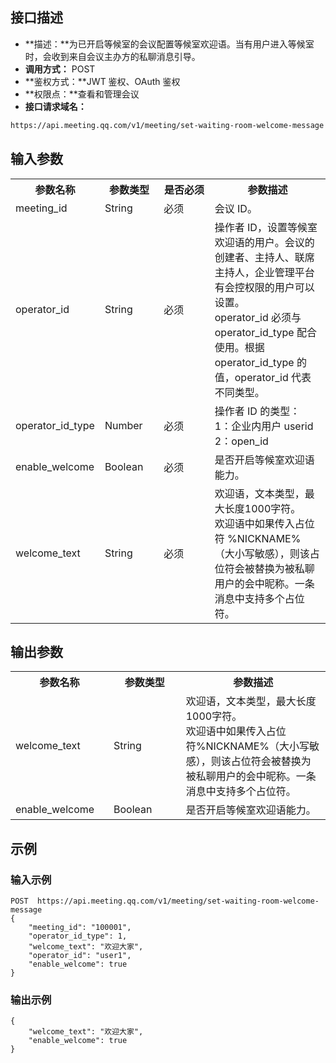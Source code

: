 ## 接口描述
- **描述：**为已开启等候室的会议配置等候室欢迎语。当有用户进入等候室时，会收到来自会议主办方的私聊消息引导。
- **调用方式：** POST
- **鉴权方式：**JWT 鉴权、OAuth 鉴权
- **权限点：**查看和管理会议
- **接口请求域名：**
```html
https://api.meeting.qq.com/v1/meeting/set-waiting-room-welcome-message
```


## 输入参数
<table>
   <tr>
      <th width="20%" >参数名称</td>
      <th width="20%" >参数类型</td>
      <th width="20%" >是否必须</td>
      <th width="40%" >参数描述</td>
   </tr>
   <tr>
      <td>meeting_id</td>
      <td>String</td>
      <td>必须</td>
      <td>会议 ID。</td>
   </tr>
   <tr>
      <td>operator_id</td>
      <td>String</td>
      <td>必须</td>
      <td>操作者 ID，设置等候室欢迎语的用户。会议的创建者、主持人、联席主持人，企业管理平台有会控权限的用户可以设置。<br>
operator_id 必须与 operator_id_type 配合使用。根据 operator_id_type 的值，operator_id 代表不同类型。</td>
   </tr>
   <tr>
      <td>operator_id_type</td>
      <td>Number</td>
      <td>必须</td>
      <td>操作者 ID 的类型：<br>1：企业内用户 userid<br>2：open_id</td>
   </tr>
   <tr>
      <td>enable_welcome</td>
      <td>Boolean</td>
      <td>必须</td>
      <td>是否开启等候室欢迎语能力。</td>
   </tr>
   <tr>
      <td>welcome_text</td>
      <td>String</td>
      <td>必须</td>
      <td>欢迎语，文本类型，最大长度1000字符。<br>
欢迎语中如果传入占位符 %NICKNAME%（大小写敏感），则该占位符会被替换为被私聊用户的会中昵称。一条消息中支持多个占位符。</td>
   </tr>
</table>


## 输出参数
<table>
   <tr>
      <th width="20%" >参数名称</td>
      <th width="20%" >参数类型</td>
      <th width="40%" >参数描述</td>
   </tr>
   <tr>
      <td>welcome_text</td>
      <td>String</td>
      <td>欢迎语，文本类型，最大长度1000字符。<br>
欢迎语中如果传入占位符%NICKNAME%（大小写敏感），则该占位符会被替换为被私聊用户的会中昵称。一条消息中支持多个占位符。</td>
   </tr>
   <tr>
      <td>enable_welcome</td>
      <td>Boolean</td>
      <td>是否开启等候室欢迎语能力。</td>
   </tr>
</table>





## 示例
### 输入示例

```plaintext
POST  https://api.meeting.qq.com/v1/meeting/set-waiting-room-welcome-message
{
    "meeting_id": "100001",
    "operator_id_type": 1,
    "welcome_text": "欢迎大家",
    "operator_id": "user1",
    "enable_welcome": true
}
```


### 输出示例

```plaintext
{
    "welcome_text": "欢迎大家",
    "enable_welcome": true
}
```

